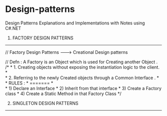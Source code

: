 # Design-patterns
Design Patterns Explanations and Implementations with Notes using C#.NET


1. FACTORY DESIGN PATTERNS
----------------------------
// Factory Design Patterns ---> Creational Design patterns

// Defn : A Factory is an Object which is used for Creating another Object .
    /*
     *  1. Creating objects without exposing the instantiation logic to the client.
     *  
     *  2. Referring to the newly Created objects through a Common Interface .
     *  
     *  RULES :
     *  =======
     *  
     *  1) Declare an Interface 
     *  2) Inherit from that interface 
     *  3) Create a Factory class 
     *  4) Create a Static Method in that Factory Class
     */
     
 2. SINGLETON DESIGN PATTERNS
----------------------------
